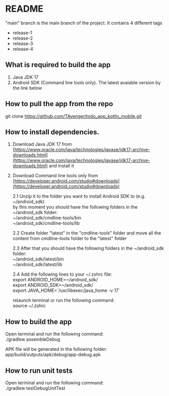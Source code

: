 # README #

"main" branch is the main branch of the project. It contains 4 different tags
- release-1
- release-2
- release-3
- release-4

## What is required to build the app
1. Java JDK 17
2. Android SDK (Command line tools only). The latest avaiable version by the link below


## How to pull the app from the repo
git clone https://github.com/TAvenger/todo_app_kotlin_mobile.git

## How to install dependencies.
1. Download Java JDK 17 from [https://www.oracle.com/java/technologies/javase/jdk17-archive-downloads.html](https://www.oracle.com/java/technologies/javase/jdk17-archive-downloads.html) and install it
2. Download Command line tools only from [https://developer.android.com/studio#downloads](https://developer.android.com/studio#downloads)

    2.1 Unzip it to the folder you want to install Android SDK to (e.g. ~/android_sdk) <br>
        by this moment you should have the following folders in the ~/android_sdk folder: <br>
        ~/android_sdk/cmdline-tools/bin <br>
        ~/android_sdk/cmdline-tools/lib <br>

    2.2 Create folder "latest" in the "cmdline-tools" folder and move all the content from cmdline-tools folder to the "latest" folder

    2.3 After that you should have the following folders in the ~/android_sdk folder: <br>
        ~/android_sdk/latest/bin <br>
        ~/android_sdk/latest/lib <br>
    
    2.4 Add the following lines to your \~/.zshrc file: <br>
        export ANDROID_HOME=\~/android_sdk/ <br>
        export ANDROID_SDK=\~/android_sdk/ <br>
        export JAVA_HOME=\`/usr/libexec/java_home -v 17\` <br>

    relaunch terminal or run the following command: <br>
        source ~/.zshrc

## How to build the app

   Open terminal and run the following command: <br>
   ./gradlew assembleDebug

   APK file will be generated in the following folder: <br>
   app/build/outputs/apk/debug/app-debug.apk

## How to run unit tests
   Open terminal and run the following command: <br>
   ./gradlew testDebugUnitTest
   